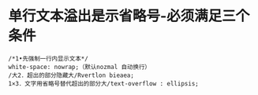 # 单行文本溢出是示省略号-必须满足三个条件

    /*1•先强制一行内显示文本*/
    white-space: nowrap;（默认nozmal 自动换行）
    /大2．超出的部分隐藏大/Rvertlon bieaea;
    1×3．文字用省略号替代超出的部分大/text-overflow : ellipsis;

